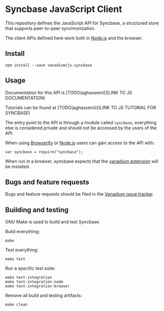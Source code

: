 # Syncbase JavaScript Client

This repository defines the JavaScript API for Syncbase, a structured store
that supports peer-to-peer synchronization.

The client APIs defined here work both in [Node.js] and the browser.

## Install

    npm install --save vanadium/js.syncbase

## Usage

Documentation for this API is [TODO(aghassemi)](LINK TO JS DOCUMENTATION)

Tutorials can be found at [TODO(aghassemi)](LINK TO JS TUTORIAL FOR SYNCBASE)

The entry point to the API is through a module called `syncbase`,
everything else is considered private and should not be accessed by the users
of the API.

When using [Browserify] or [Node.js] users can gain access to the API with:

    var syncbase = require("syncbase");

When run in a browser, syncbase expects that the [vanadium
extension](https://vanadium.github.io/tools/vanadium-chrome-extension.html)
will be installed.

## Bugs and feature requests

Bugs and feature requests should be filed in the
[Vanadium issue tracker](https://github.com/vanadium/issues/issues).

## Building and testing

GNU Make is used to build and test Syncbase.

Build everything:

    make

Test everything:

    make test

Run a specific test suite:

    make test-integration
    make test-integration-node
    make test-integration-browser

Remove all build and testing artifacts:

    make clean

[Node.js]: https://nodejs.org/
[Browserify]: http://browserify.org/
